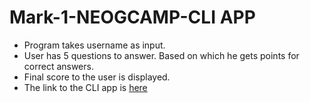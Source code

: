 # Mark-1-NEOGCAMP-CLI APP

- Program takes username as input.
- User has 5 questions to answer. Based on which he gets points for correct answers.
- Final score to the user is displayed.
- The link to the CLI app is [here](https://replit.com/@mayanksingh64/Mark-1-NeogCamp-WhatDoYouKnowAboutMe#index.js?embed=1&output=1)
